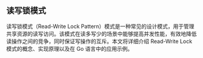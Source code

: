 ## 读写锁模式

读写锁模式（Read-Write Lock Pattern）模式是一种常见的设计模式，用于管理共享资源的读写访问。该模式在读多写少的场景中能够提高并发性能，有效地降低读操作之间的竞争，同时保证写操作的互斥。本文将详细介绍 Read-Write Lock 模式的概念、实现原理以及在 Go 语言中的应用示例。
